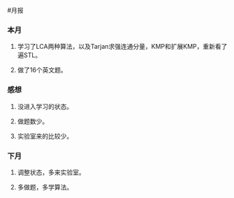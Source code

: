 #月报

### 本月

1. 学习了LCA两种算法，以及Tarjan求强连通分量，KMP和扩展KMP，重新看了遍STL。

2. 做了16个英文题。

### 感想

1. 没进入学习的状态。

2. 做题数少。

3. 实验室来的比较少。

### 下月

1. 调整状态，多来实验室。

2. 多做题，多学算法。
